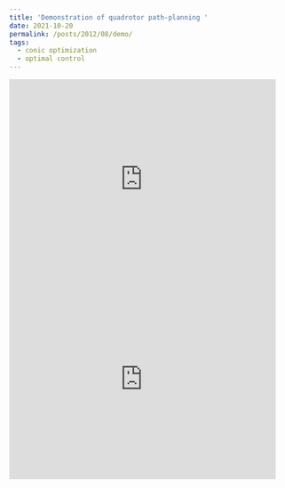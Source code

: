 ```yaml
---
title: 'Demonstration of quadrotor path-planning '
date: 2021-10-20
permalink: /posts/2012/08/demo/
tags:
  - conic optimization
  - optimal control
---
```


<iframe width="480" height="360" src="https://www.youtube.com/embed/_C0A5zX-iqM" frameborder="0"> </iframe>
<iframe width="480" height="360" src="https://www.youtube.com/watch?v=jieRSmQwHTU" frameborder="0"> </iframe>

